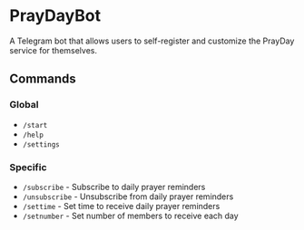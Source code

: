# PrayDayBot

A Telegram bot that allows users to self-register and customize the PrayDay service for themselves.

## Commands

### Global

- `/start`
- `/help`
- `/settings`

### Specific

- `/subscribe` - Subscribe to daily prayer reminders
- `/unsubscribe` - Unsubscribe from daily prayer reminders
- `/settime` - Set time to receive daily prayer reminders
- `/setnumber` - Set number of members to receive each day
